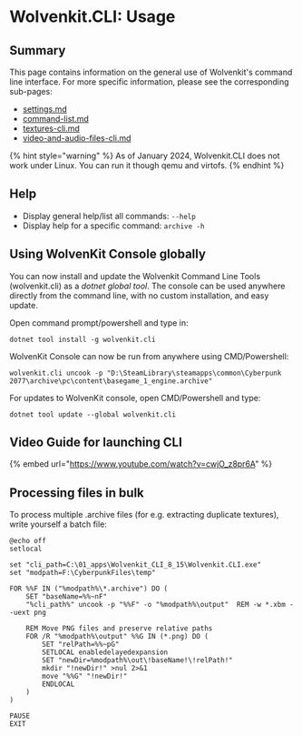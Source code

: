 # Wolvenkit.CLI: Usage

## Summary

This page contains information on the general use of Wolvenkit's command line interface. For more specific information, please see the corresponding sub-pages:

* &#x20;[settings.md](settings.md "mention")&#x20;
* [command-list.md](command-list.md "mention")
* &#x20;[textures-cli.md](textures-cli.md "mention")
* [video-and-audio-files-cli.md](video-and-audio-files-cli.md "mention")

{% hint style="warning" %}
As of January 2024, Wolvenkit.CLI does not work under Linux. You can run it though qemu and virtofs.
{% endhint %}

## Help

* Display general help/list all commands: `--help`
* Display help for a specific command: `archive -h`

## Using WolvenKit Console globally

&#x20;You can now install and update the Wolvenkit Command Line Tools (wolvenkit.cli) as a _dotnet global tool_. The console can be used anywhere directly from the command line, with no custom installation, and easy update.

&#x20;Open command prompt/powershell and type in:

`dotnet tool install -g wolvenkit.cli`&#x20;

WolvenKit Console can now be run from anywhere using CMD/Powershell:

`wolvenkit.cli uncook -p "D:\SteamLibrary\steamapps\common\Cyberpunk 2077\archive\pc\content\basegame_1_engine.archive"`

For updates to WolvenKit console, open CMD/Powershell and type:&#x20;

`dotnet tool update --global wolvenkit.cli`

## Video Guide for launching CLI

{% embed url="https://www.youtube.com/watch?v=cwjO_z8pr6A" %}

## Processing files in bulk

To process multiple .archive files (for e.g. extracting duplicate textures), write yourself a batch file:

```batch
@echo off
setlocal

set "cli_path=C:\01_apps\Wolvenkit_CLI_8_15\Wolvenkit.CLI.exe"
set "modpath=F:\CyberpunkFiles\temp"

FOR %%F IN ("%modpath%\*.archive") DO (
    SET "baseName=%%~nF"
    "%cli_path%" uncook -p "%%F" -o "%modpath%\output"  REM -w *.xbm --uext png
    
    REM Move PNG files and preserve relative paths
    FOR /R "%modpath%\output" %%G IN (*.png) DO (
        SET "relPath=%%~pG"
        SETLOCAL enabledelayedexpansion
        SET "newDir=%modpath%\out\!baseName!\!relPath!"
        mkdir "!newDir!" >nul 2>&1
        move "%%G" "!newDir!"
        ENDLOCAL
    )
)

PAUSE
EXIT
```
